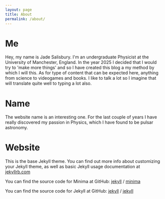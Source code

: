 ```yaml
---
layout: page
title: About
permalink: /about/
---
```


# Me

Hey, my name is Jade Salisbury. I'm an undergraduate Physicist at the University of Manchester, England. In the year 2025 I decided that I would try to 'make more things' and so I have created this blog a my method by which I will this. As for type of content that can be expected here, anything from science to videogames and books. I like to talk a lot so I imagine that will translate quite well to typing a lot also.

# Name 

The website name is an interesting one. For the last couple of years I have really discovered my passion in Physics, which I have found to be pulsar astronomy.

# Website

This is the base Jekyll theme. You can find out more info about customizing your Jekyll theme, as well as basic Jekyll usage documentation at [jekyllrb.com](https://jekyllrb.com/)

You can find the source code for Minima at GitHub:
[jekyll][jekyll-organization] /
[minima](https://github.com/jekyll/minima)

You can find the source code for Jekyll at GitHub:
[jekyll][jekyll-organization] /
[jekyll](https://github.com/jekyll/jekyll)


[jekyll-organization]: https://github.com/jekyll

